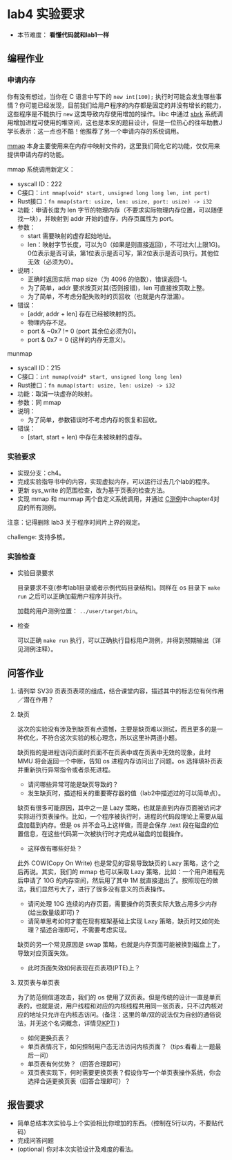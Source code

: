 # lab4 实验要求

- 本节难度： **看懂代码就和lab1一样** 

## 编程作业

### 申请内存

你有没有想过，当你在 C 语言中写下的 `new int[100];` 执行时可能会发生哪些事情？你可能已经发现，目前我们给用户程序的内存都是固定的并没有增长的能力，这些程序是不能执行 `new` 这类导致内存使用增加的操作。libc 中通过 [sbrk](https://linux.die.net/man/2/sbrk) 系统调用增加进程可使用的堆空间，这也是本来的题目设计，但是一位热心的往年助教J学长表示：这一点也不酷！他推荐了另一个申请内存的系统调用。

[mmap](https://man7.org/linux/man-pages/man2/mmap.2.html) 本身主要使用来在内存中映射文件的，这里我们简化它的功能，仅仅用来提供申请内存的功能。

mmap 系统调用新定义：
- syscall ID：222
- C接口：`int mmap(void* start, unsigned long long len, int port)`
- Rust接口：`fn mmap(start: usize, len: usize, port: usize) -> i32`
- 功能：申请长度为 len 字节的物理内存（不要求实际物理内存位置，可以随便找一块），并映射到 addr 开始的虚存，内存页属性为 port。
- 参数：
    - start 需要映射的虚存起始地址。
    - len：映射字节长度，可以为0（如果是则直接返回），不可过大(上限1G)。0位表示是否可读，第1位表示是否可写，第2位表示是否可执行。其他位无效（必须为0）。
- 说明：
    - 正确时返回实际 map size（为 4096 的倍数），错误返回-1。
    - 为了简单，addr 要求按页对其(否则报错)，len 可直接按页取上整。
    - 为了简单，不考虑分配失败时的页回收（也就是内存泄漏）。
- 错误：
    - [addr, addr + len] 存在已经被映射的页。
    - 物理内存不足。
    - port & ~0x7 != 0 (port 其余位必须为0)。
    - port & 0x7 = 0 (这样的内存无意义)。

munmap
- syscall ID：215
- C接口：`int mumap(void* start, unsigned long long len)`
- Rust接口：`fn mumap(start: usize, len: usize) -> i32`
- 功能：取消一块虚存的映射。
- 参数：同 mmap
- 说明：
    - 为了简单，参数错误时不考虑内存的恢复和回收。
- 错误：
    - [start, start + len) 中存在未被映射的虚存。

### 实验要求

- 实现分支：ch4。
- 完成实验指导书中的内容，实现虚拟内存，可以运行过去几个lab的程序。
- 更新 sys_write 的范围检查，改为基于页表的检查方法。
- 实现 mmap 和 munmap 两个自定义系统调用，并通过 [C测例](https://github.com/DeathWish5/riscvos-c-tests)中chapter4对应的所有测例。

注意：记得删除 lab3 关于程序时间片上界的规定。

challenge: 支持多核。

### 实验检查

- 实验目录要求

    目录要求不变(参考lab1目录或者示例代码目录结构)。同样在 os 目录下 `make run` 之后可以正确加载用户程序并执行。

    加载的用户测例位置： `../user/target/bin`。

- 检查

    可以正确 `make run` 执行，可以正确执行目标用户测例，并得到预期输出（详见测例注释）。

## 问答作业

1. 请列举 SV39 页表页表项的组成，结合课堂内容，描述其中的标志位有何作用／潜在作用？

2. 缺页

    这次的实验没有涉及到缺页有点遗憾，主要是缺页难以测试，而且更多的是一种优化，不符合这次实验的核心理念，所以这里补两道小题。

    缺页指的是进程访问页面时页面不在页表中或在页表中无效的现象，此时 MMU 将会返回一个中断，告知 os 进程内存访问出了问题。os 选择填补页表并重新执行异常指令或者杀死进程。

    - 请问哪些异常可能是缺页导致的？
    - 发生缺页时，描述相关的重要寄存器的值（lab2中描述过的可以简单点）。

    缺页有很多可能原因，其中之一是 Lazy 策略，也就是直到内存页面被访问才实际进行页表操作。比如，一个程序被执行时，进程的代码段理论上需要从磁盘加载到内存。但是 os 并不会马上这样做，而是会保存 .text 段在磁盘的位置信息，在这些代码第一次被执行时才完成从磁盘的加载操作。

    - 这样做有哪些好处？

    此外 COW(Copy On Write) 也是常见的容易导致缺页的 Lazy 策略，这个之后再说。其实，我们的 mmap 也可以采取 Lazy 策略，比如：一个用户进程先后申请了 10G 的内存空间，然后用了其中 1M 就直接退出了。按照现在的做法，我们显然亏大了，进行了很多没有意义的页表操作。

    - 请问处理 10G 连续的内存页面，需要操作的页表实际大致占用多少内存(给出数量级即可)？
    - 请简单思考如何才能在现有框架基础上实现 Lazy 策略，缺页时又如何处理？描述合理即可，不需要考虑实现。

    缺页的另一个常见原因是 swap 策略，也就是内存页面可能被换到磁盘上了，导致对应页面失效。

    - 此时页面失效如何表现在页表项(PTE)上？

3. 双页表与单页表

   为了防范侧信道攻击，我们的 os 使用了双页表。但是传统的设计一直是单页表的，也就是说，用户线程和对应的内核线程共用同一张页表，只不过内核对应的地址只允许在内核态访问。(备注：这里的单/双的说法仅为自创的通俗说法，并无这个名词概念，详情见[KPTI](https://en.wikipedia.org/wiki/Kernel_page-table_isolation>) )
   
   - 如何更换页表？
   - 单页表情况下，如何控制用户态无法访问内核页面？（tips:看看上一题最后一问）
   - 单页表有何优势？（回答合理即可）
   - 双页表实现下，何时需要更换页表？假设你写一个单页表操作系统，你会选择合适更换页表（回答合理即可）？

## 报告要求

* 简单总结本次实验与上个实验相比你增加的东西。（控制在5行以内，不要贴代码）
* 完成问答问题
* (optional) 你对本次实验设计及难度的看法。
   
